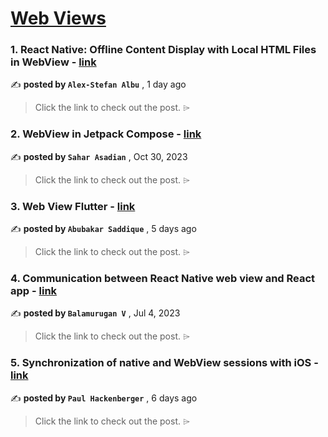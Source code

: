 
<h1><a href=https://medium.com/tag/webview/recommended target="_blank" rel="noopener noreferrer">Web Views</a></h1>
<h3>1. React Native: Offline Content Display with Local HTML Files in WebView - <a href=https://medium.com/yonder-techblog/react-native-offline-content-display-with-local-html-files-in-webview-7d22a0cf46fb?source=tag_recommended_feed---------0-84----------webview----------cb0f10bf_ddac_4917_ad7e_f9ef9f82020c------- target="_blank" rel="noopener noreferrer">link</a></h3>

✍️ **posted by `Alex-Stefan Albu`** <date> , 1 day ago</date>

<blockquote>Click the link to check out the post. ⌲</blockquote>

<h3>2. WebView in Jetpack Compose - <a href=https://medium.com/@sahar.asadian90/webview-in-jetpack-compose-71f237873c2e?source=tag_recommended_feed---------1-85----------webview----------cb0f10bf_ddac_4917_ad7e_f9ef9f82020c------- target="_blank" rel="noopener noreferrer">link</a></h3>

✍️ **posted by `Sahar Asadian`** <date> , Oct 30, 2023</date>

<blockquote>Click the link to check out the post. ⌲</blockquote>

<h3>3. Web View Flutter - <a href=https://medium.com/@abubakarsaddqiuekhan/web-view-flutter-54a8a204f539?source=tag_recommended_feed---------2-84----------webview----------cb0f10bf_ddac_4917_ad7e_f9ef9f82020c------- target="_blank" rel="noopener noreferrer">link</a></h3>

✍️ **posted by `Abubakar Saddique`** <date> , 5 days ago</date>

<blockquote>Click the link to check out the post. ⌲</blockquote>

<h3>4. Communication between React Native web view and React app - <a href=https://medium.com/@svbala99/communication-between-react-native-web-view-and-react-app-c0fb0af7e5a6?source=tag_recommended_feed---------3-85----------webview----------cb0f10bf_ddac_4917_ad7e_f9ef9f82020c------- target="_blank" rel="noopener noreferrer">link</a></h3>

✍️ **posted by `Balamurugan V`** <date> , Jul 4, 2023</date>

<blockquote>Click the link to check out the post. ⌲</blockquote>

<h3>5. Synchronization of native and WebView sessions with iOS - <a href=https://medium.com/axel-springer-tech/synchronization-of-native-and-webview-sessions-with-ios-9fe2199b44c9?source=tag_recommended_feed---------4-84----------webview----------cb0f10bf_ddac_4917_ad7e_f9ef9f82020c------- target="_blank" rel="noopener noreferrer">link</a></h3>

✍️ **posted by `Paul Hackenberger`** <date> , 6 days ago</date>

<blockquote>Click the link to check out the post. ⌲</blockquote>

